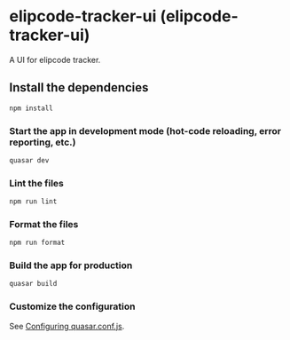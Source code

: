 # elipcode-tracker-ui (elipcode-tracker-ui)

A UI for elipcode tracker.

## Install the dependencies

```bash
npm install
```

### Start the app in development mode (hot-code reloading, error reporting, etc.)

```bash
quasar dev
```

### Lint the files

```bash
npm run lint
```

### Format the files

```bash
npm run format
```

### Build the app for production

```bash
quasar build
```

### Customize the configuration

See [Configuring quasar.conf.js](https://quasar.dev/quasar-cli/quasar-conf-js).

